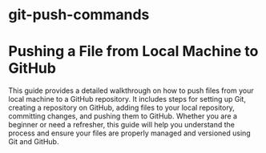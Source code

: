 # git-push-commands
# Pushing a File from Local Machine to GitHub   
This guide provides a detailed walkthrough on how to push files from your local machine to a GitHub repository. It includes steps for setting up Git, creating a repository on GitHub, adding files to your local repository, committing changes, and pushing them to GitHub. Whether you are a beginner or need a refresher, this guide will help you understand the process and ensure your files are properly managed and versioned using Git and GitHub.

